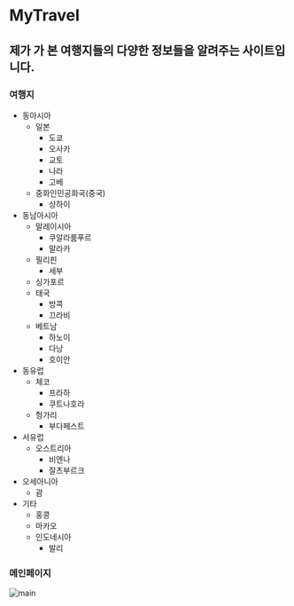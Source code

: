 # MyTravel
## 제가 가 본 여행지들의 다양한 정보들을 알려주는 사이트입니다.
### 여행지
* 동아시아
    - 일본
        + 도쿄
        + 오사카
        + 교토
        + 나라
        + 고베
    - 중화인민공화국(중국)
        + 상하이
* 동남아시아
    - 말레이시아
        + 쿠알라룸푸르
        + 말라카
    - 필리핀
        + 세부
    - 싱가포르
    - 태국
        + 방콕
        + 끄라비
    - 베트남
        + 하노이
        + 다낭
        + 호이안
* 동유럽
    - 체코
        + 프라하
        + 쿠트나호라
    - 헝가리
        + 부다페스트
* 서유럽
    - 오스트리아
        + 비엔나
        + 잘츠부르크
* 오세아니아
    - 괌
* 기타
    - 홍콩
    - 마카오
    - 인도네시아
        + 발리
### 메인페이지
![main](https://user-images.githubusercontent.com/53562213/96367047-73249800-1186-11eb-9c37-f4735304d42b.png)